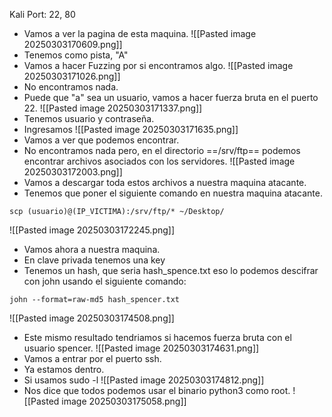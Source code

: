 Kali
Port: 22, 80

- Vamos a ver la pagina de esta maquina.
![[Pasted image 20250303170609.png]]
- Tenemos como pista, "A"
- Vamos a hacer Fuzzing por si encontramos algo.
![[Pasted image 20250303171026.png]]
- No encontramos nada.
- Puede que "a" sea un usuario, vamos a hacer fuerza bruta en el puerto 22.
![[Pasted image 20250303171337.png]]
- Tenemos usuario y contraseña.
- Ingresamos
![[Pasted image 20250303171635.png]]
- Vamos a ver que podemos encontrar.
- No encontramos nada pero, en el directorio ==/srv/ftp== podemos encontrar archivos asociados con los servidores.
![[Pasted image 20250303172003.png]]
- Vamos a descargar  toda estos archivos a nuestra maquina atacante.
- Tenemos que poner el siguiente comando en nuestra maquina atacante.
```
scp (usuario)@(IP_VICTIMA):/srv/ftp/* ~/Desktop/
```
![[Pasted image 20250303172245.png]]
- Vamos ahora a nuestra maquina.
- En clave privada tenemos una key
- Tenemos un hash, que seria hash_spence.txt eso lo podemos descifrar con john usando el siguiente comando:
```
john --format=raw-md5 hash_spencer.txt
```
![[Pasted image 20250303174508.png]]
- Este mismo resultado tendriamos si hacemos fuerza bruta con el usuario spencer.
![[Pasted image 20250303174631.png]]
- Vamos a entrar por el puerto ssh.
- Ya estamos dentro.
- Si usamos sudo -l
![[Pasted image 20250303174812.png]]
- Nos dice que todos podemos usar el binario python3 como root.
![[Pasted image 20250303175058.png]]
